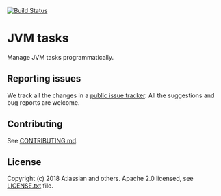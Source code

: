 [![Build Status](https://travis-ci.com/atlassian/jvm-tasks.svg?branch=master)](https://travis-ci.com/atlassian/jvm-tasks)

# JVM tasks
Manage JVM tasks programmatically.

## Reporting issues

We track all the changes in a [public issue tracker](https://ecosystem.atlassian.net/secure/RapidBoard.jspa?rapidView=457&projectKey=JPERF).
All the suggestions and bug reports are welcome.

## Contributing

See [CONTRIBUTING.md](CONTRIBUTING.md).

## License
Copyright (c) 2018 Atlassian and others.
Apache 2.0 licensed, see [LICENSE.txt](LICENSE.txt) file.
